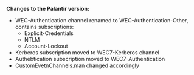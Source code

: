 **Changes to the Palantir version:**
- WEC-Authentication channel renamed to WEC-Authentication-Other, contains subscriptions:
  - Explicit-Credentials
  - NTLM
  - Account-Lockout 
- Kerberos subscription moved to WEC7-Kerberos channel
- Authebtication subscription moved to WEC7-Authentication
- CustomEvetnChannels.man changed accordingly
